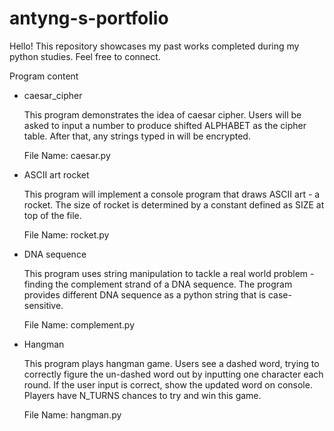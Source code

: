 # antyng-s-portfolio
Hello! This repository showcases my past works completed during my python studies. Feel free to connect.

Program content
- caesar_cipher

  This program demonstrates the idea of caesar cipher.
  Users will be asked to input a number to produce shifted
  ALPHABET as the cipher table. After that, any strings typed
  in will be encrypted.

  File Name: caesar.py

- ASCII art rocket

  This program will implement a console program
  that draws ASCII art - a rocket.
  The size of rocket is determined by a constant
  defined as SIZE at top of the file.

  File Name: rocket.py

- DNA sequence

  This program uses string manipulation to
  tackle a real world problem - finding the
  complement strand of a DNA sequence.
  The program provides different DNA sequence as
  a python string that is case-sensitive.

  File Name: complement.py

- Hangman

  This program plays hangman game.
  Users see a dashed word, trying to
  correctly figure the un-dashed word out
  by inputting one character each round.
  If the user input is correct, show the
  updated word on console. Players have N_TURNS
  chances to try and win this game.

  File Name: hangman.py
